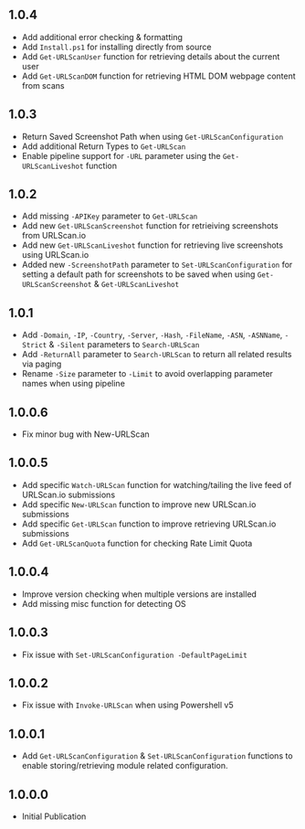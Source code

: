 ## 1.0.4
- Add additional error checking & formatting
- Add `Install.ps1` for installing directly from source
- Add `Get-URLScanUser` function for retrieving details about the current user
- Add `Get-URLScanDOM` function for retrieving HTML DOM webpage content from scans

## 1.0.3
- Return Saved Screenshot Path when using `Get-URLScanConfiguration`
- Add additional Return Types to `Get-URLScan`
- Enable pipeline support for `-URL` parameter using the `Get-URLScanLiveshot` function

## 1.0.2
- Add missing `-APIKey` parameter to `Get-URLScan`
- Add new `Get-URLScanScreenshot` function for retrieiving screenshots from URLScan.io
- Add new `Get-URLScanLiveshot` function for retrieving live screenshots using URLScan.io
- Added new `-ScreenshotPath` parameter to `Set-URLScanConfiguration` for setting a default path for screenshots to be saved when using `Get-URLScanScreenshot` & `Get-URLScanLiveshot`

## 1.0.1
- Add `-Domain`, `-IP`, `-Country`, `-Server`, `-Hash`, `-FileName`, `-ASN`, `-ASNName`, `-Strict` & `-Silent` parameters to `Search-URLScan`
- Add `-ReturnAll` parameter to `Search-URLScan` to return all related results via paging
- Rename `-Size` parameter to `-Limit` to avoid overlapping parameter names when using pipeline

## 1.0.0.6
- Fix minor bug with New-URLScan

## 1.0.0.5
- Add specific `Watch-URLScan` function for watching/tailing the live feed of URLScan.io submissions
- Add specific `New-URLScan` function to improve new URLScan.io submissions
- Add specific `Get-URLScan` function to improve retrieving URLScan.io submissions
- Add `Get-URLScanQuota` function for checking Rate Limit Quota

## 1.0.0.4
- Improve version checking when multiple versions are installed
- Add missing misc function for detecting OS

## 1.0.0.3
- Fix issue with `Set-URLScanConfiguration -DefaultPageLimit`

## 1.0.0.2
- Fix issue with `Invoke-URLScan` when using Powershell v5

## 1.0.0.1
- Add `Get-URLScanConfiguration` & `Set-URLScanConfiguration` functions to enable storing/retrieving module related configuration.

## 1.0.0.0
- Initial Publication












